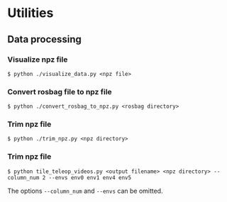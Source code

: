 # Utilities

## Data processing
### Visualize npz file
```console
$ python ./visualize_data.py <npz file>
```

### Convert rosbag file to npz file
```console
$ python ./convert_rosbag_to_npz.py <rosbag directory>
```

### Trim npz file
```console
$ python ./trim_npz.py <npz directory>
```

### Trim npz file
```console
$ python tile_teleop_videos.py <output filename> <npz directory> --column_num 2 --envs env0 env1 env4 env5
```
The options `--column_num` and `--envs` can be omitted.
